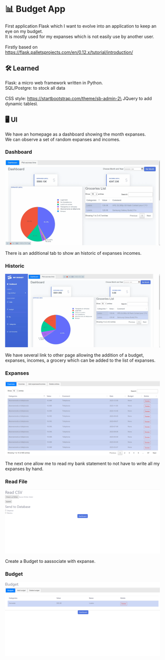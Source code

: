 # :bar_chart: Budget App
First application Flask which I want to evolve into an application to keep an eye on my budget.\
It is mostly used for my expanses which is not easily use by another user.\
\
Firstly based on https://flask.palletsprojects.com/en/0.12.x/tutorial/introduction/

## :hammer_and_wrench: Learned

Flask: a micro web framework written in Python.\
SQL/Postgre: to stock all data\
\
CSS style: https://startbootstrap.com/theme/sb-admin-2\
JQuery to add dynamic tables\

## 	:desktop_computer: UI

We have an homepage as a dashboard showing the month expanses.\
We can observe a set of random expanses and incomes.

### Dashboard
![Home Dashboard](.github/image/Homepage.gif)

There is an additional tab to show an historic of expanses incomes.

### Historic
![Home History](.github/image/Homepage2.gif)

We have several link to other page allowing the addition of a budget, expanses, incomes, a grocery which can be added to the list of expanses.

### Expanses
![Expanses](.github/image/expanses.png)

The next one allow me to read my bank statement to not have to write all my expanses by hand.

### Read File
![Read File Bank](.github/image/read_file.png)

Create a Budget to aassociate with expanse.

### Budget
![Budget](.github/image/budget.png)